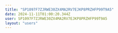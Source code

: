 ```yaml
---
title: "SP1097F7ZJRWE30ZX4MA2RV7EJKP8PRZHFP99T9A5"
date: 2024-11-11T01:00:20.344Z
user: SP1097F7ZJRWE30ZX4MA2RV7EJKP8PRZHFP99T9A5
layout: "users"
---
```

    
